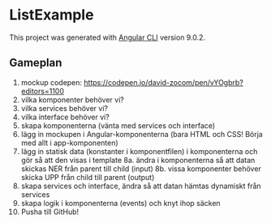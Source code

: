 # ListExample

This project was generated with [Angular CLI](https://github.com/angular/angular-cli) version 9.0.2.

## Gameplan
1. mockup codepen: https://codepen.io/david-zocom/pen/vYOgbrb?editors=1100
2. vilka komponenter behöver vi?
3. vilka services behöver vi?
4. vilka interface behöver vi?
5. skapa komponenterna (vänta med services och interface)
6. lägg in mockupen i Angular-komponenterna (bara HTML och CSS! Börja med allt i app-komponenten)
7. lägg in statisk data (konstanter i komponentfilen) i komponenterna och gör så att den visas i template
8a. ändra i komponenterna så att datan skickas NER från parent till child (input)
8b. vissa komponenter behöver skicka UPP från child till parent (output)
9. skapa services och interface, ändra så att datan hämtas dynamiskt från services
10. skapa logik i komponenterna (events) och knyt ihop säcken
11. Pusha till GitHub!
